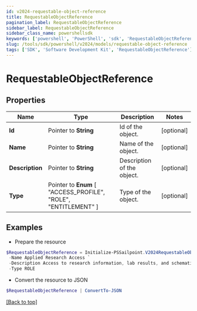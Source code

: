 ```yaml
---
id: v2024-requestable-object-reference
title: RequestableObjectReference
pagination_label: RequestableObjectReference
sidebar_label: RequestableObjectReference
sidebar_class_name: powershellsdk
keywords: ['powershell', 'PowerShell', 'sdk', 'RequestableObjectReference'] 
slug: /tools/sdk/powershell/v2024/models/requestable-object-reference
tags: ['SDK', 'Software Development Kit', 'RequestableObjectReference']
---
```



# RequestableObjectReference

## Properties

Name | Type | Description | Notes
------------ | ------------- | ------------- | -------------
**Id** |  Pointer to **String** | Id of the object. | [optional] 
**Name** |  Pointer to **String** | Name of the object. | [optional] 
**Description** |  Pointer to **String** | Description of the object. | [optional] 
**Type** |  Pointer to  **Enum** [  "ACCESS_PROFILE",    "ROLE",    "ENTITLEMENT" ] | Type of the object. | [optional] 

## Examples

- Prepare the resource
```powershell
$RequestableObjectReference = Initialize-PSSailpoint.V2024RequestableObjectReference  -Id 2c9180835d2e5168015d32f890ca1581 `
 -Name Applied Research Access `
 -Description Access to research information, lab results, and schematics `
 -Type ROLE
```

- Convert the resource to JSON
```powershell
$RequestableObjectReference | ConvertTo-JSON
```


[[Back to top]](#) 

